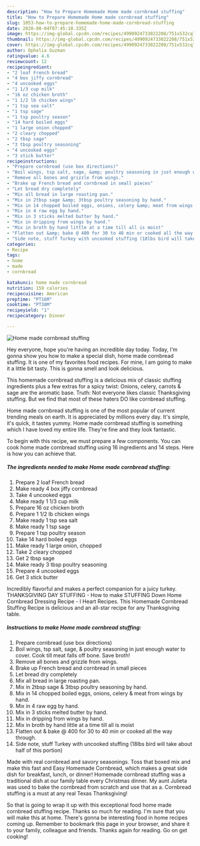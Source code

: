 ```yaml
---
description: "How to Prepare Homemade Home made cornbread stuffing"
title: "How to Prepare Homemade Home made cornbread stuffing"
slug: 1053-how-to-prepare-homemade-home-made-cornbread-stuffing
date: 2020-08-04T07:45:10.335Z
image: https://img-global.cpcdn.com/recipes/4990924733022208/751x532cq70/home-made-cornbread-stuffing-recipe-main-photo.jpg
thumbnail: https://img-global.cpcdn.com/recipes/4990924733022208/751x532cq70/home-made-cornbread-stuffing-recipe-main-photo.jpg
cover: https://img-global.cpcdn.com/recipes/4990924733022208/751x532cq70/home-made-cornbread-stuffing-recipe-main-photo.jpg
author: Ophelia Guzman
ratingvalue: 4.6
reviewcount: 12
recipeingredient:
- "2 loaf French bread"
- "4 box jiffy cornbread"
- "4 uncooked eggs"
- "1 1/3 cup milk"
- "16 oz chicken broth"
- "1 1/2 lb chicken wings"
- "1 tsp sea salt"
- "1 tsp sage"
- "1 tsp poultry season"
- "14 hard boiled eggs"
- "1 large onion chopped"
- "2 cleary chopped"
- "2 tbsp sage"
- "3 tbsp poultry seasoning"
- "4 uncooked eggs"
- "3 stick butter"
recipeinstructions:
- "Prepare cornbread (use box directions)"
- "Boil wings, tsp salt, sage, &amp; poultry seasoning in just enough water to cover. Cook till meat falls off bone. Save broth!"
- "Remove all bones and grizzle from wings."
- "Brake up French bread and cornbread in small pieces"
- "Let bread dry completely"
- "Mix all bread in large roasting pan."
- "Mix in 2tbsp sage &amp; 3tbsp poultry seasoning by hand."
- "Mix in 14 chopped boiled eggs, onions, celery &amp; meat from wings by hand."
- "Mix in 4 raw egg by hand."
- "Mix in 3 sticks melted butter by hand."
- "Mix in dripping from wings by hand."
- "Mix in broth by hand little at a time till all is moist"
- "Flatten out &amp; bake @ 400 for 30 to 40 min or cooked all the way through."
- "Side note, stuff Turkey with uncooked stuffing (18lbs bird will take about half of this portion)"
categories:
- Recipe
tags:
- home
- made
- cornbread

katakunci: home made cornbread 
nutrition: 159 calories
recipecuisine: American
preptime: "PT16M"
cooktime: "PT30M"
recipeyield: "1"
recipecategory: Dinner

---
```



![Home made cornbread stuffing](https://img-global.cpcdn.com/recipes/4990924733022208/751x532cq70/home-made-cornbread-stuffing-recipe-main-photo.jpg)

Hey everyone, hope you're having an incredible day today. Today, I'm gonna show you how to make a special dish, home made cornbread stuffing. It is one of my favorites food recipes. For mine, I am going to make it a little bit tasty. This is gonna smell and look delicious.

This homemade cornbread stuffing is a delicious mix of classic stuffing ingredients plus a few extras for a spicy twist: Onions, celery, carrots &amp; sage are the aromatic base. Truth: Not everyone likes classic Thanksgiving stuffing. But we find that most of these haters DO like cornbread stuffing.

Home made cornbread stuffing is one of the most popular of current trending meals on earth. It is appreciated by millions every day. It's simple, it's quick, it tastes yummy. Home made cornbread stuffing is something which I have loved my entire life. They're fine and they look fantastic.


To begin with this recipe, we must prepare a few components. You can cook home made cornbread stuffing using 16 ingredients and 14 steps. Here is how you can achieve that.

<!--inarticleads1-->

##### The ingredients needed to make Home made cornbread stuffing:

1. Prepare 2 loaf French bread
1. Make ready 4 box jiffy cornbread
1. Take 4 uncooked eggs
1. Make ready 1 1/3 cup milk
1. Prepare 16 oz chicken broth
1. Prepare 1 1/2 lb chicken wings
1. Make ready 1 tsp sea salt
1. Make ready 1 tsp sage
1. Prepare 1 tsp poultry season
1. Take 14 hard boiled eggs
1. Make ready 1 large onion, chopped
1. Take 2 cleary chopped
1. Get 2 tbsp sage
1. Make ready 3 tbsp poultry seasoning
1. Prepare 4 uncooked eggs
1. Get 3 stick butter


Incredibly flavorful and makes a perfect companion for a juicy turkey. THANKSGIVING DAY STUFFING - How to make STUFFING Down Home Cornbread Dressing Recipe - I Heart Recipes. This Homemade Cornbread Stuffing Recipe is delicious and an all-star recipe for any Thanksgiving table. 

<!--inarticleads2-->

##### Instructions to make Home made cornbread stuffing:

1. Prepare cornbread (use box directions)
1. Boil wings, tsp salt, sage, &amp; poultry seasoning in just enough water to cover. Cook till meat falls off bone. Save broth!
1. Remove all bones and grizzle from wings.
1. Brake up French bread and cornbread in small pieces
1. Let bread dry completely
1. Mix all bread in large roasting pan.
1. Mix in 2tbsp sage &amp; 3tbsp poultry seasoning by hand.
1. Mix in 14 chopped boiled eggs, onions, celery &amp; meat from wings by hand.
1. Mix in 4 raw egg by hand.
1. Mix in 3 sticks melted butter by hand.
1. Mix in dripping from wings by hand.
1. Mix in broth by hand little at a time till all is moist
1. Flatten out &amp; bake @ 400 for 30 to 40 min or cooked all the way through.
1. Side note, stuff Turkey with uncooked stuffing (18lbs bird will take about half of this portion)


Made with real cornbread and savory seasonings. Toss that boxed mix and make this fast and Easy Homemade Cornbread, which makes a great side dish for breakfast, lunch, or dinner! Homemade cornbread stuffing was a traditional dish at our family table every Christmas dinner. My aunt Julieta was used to bake the cornbread from scratch and use that as a. Cornbread stuffing is a must at any real Texas Thanksgiving! 

So that is going to wrap it up with this exceptional food home made cornbread stuffing recipe. Thanks so much for reading. I'm sure that you will make this at home. There's gonna be interesting food in home recipes coming up. Remember to bookmark this page in your browser, and share it to your family, colleague and friends. Thanks again for reading. Go on get cooking!
